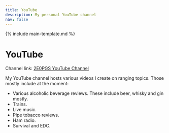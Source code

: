 ```yaml
---
title: YouTube
description: My personal YouTube channel
nav: false
---
```


{% include main-template.md %}

# YouTube

Channel link: [2E0PGS YouTube Channel](https://www.youtube.com/channel/UC4IVhv2NEz8Piceh4ot91og)

My YouTube channel hosts various videos I create on ranging topics. Those mostly include at the moment:

* Various alcoholic beverage reviews. These include beer, whisky and gin mostly.
* Trains.
* Live music.
* Pipe tobacco reviews.
* Ham radio.
* Survival and EDC.
